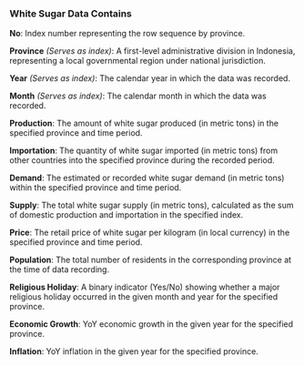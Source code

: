 ### White Sugar Data Contains
**No**: Index number representing the row sequence by province.  

**Province** *(Serves as index)*: A first-level administrative division in Indonesia, representing a local governmental region under national jurisdiction.

**Year** *(Serves as index)*: The calendar year in which the data was recorded. 

**Month** *(Serves as index)*: The calendar month in which the data was recorded. 

**Production**: The amount of white sugar produced (in metric tons) in the specified province and time period.  

**Importation**: The quantity of white sugar imported (in metric tons) from other countries into the specified province during the recorded period.  

**Demand**: The estimated or recorded white sugar demand (in metric tons) within the specified province and time period.  

**Supply**: The total white sugar supply (in metric tons), calculated as the sum of domestic production and importation in the specified index.  

**Price**: The retail price of white sugar per kilogram (in local currency) in the specified province and time period.  

**Population**: The total number of residents in the corresponding province at the time of data recording.  

**Religious Holiday**: A binary indicator (Yes/No) showing whether a major religious holiday occurred in the given month and year for the specified province.

**Economic Growth**: YoY economic growth in the given year for the specified province.

**Inflation**: YoY inflation in the given year for the specified province.
